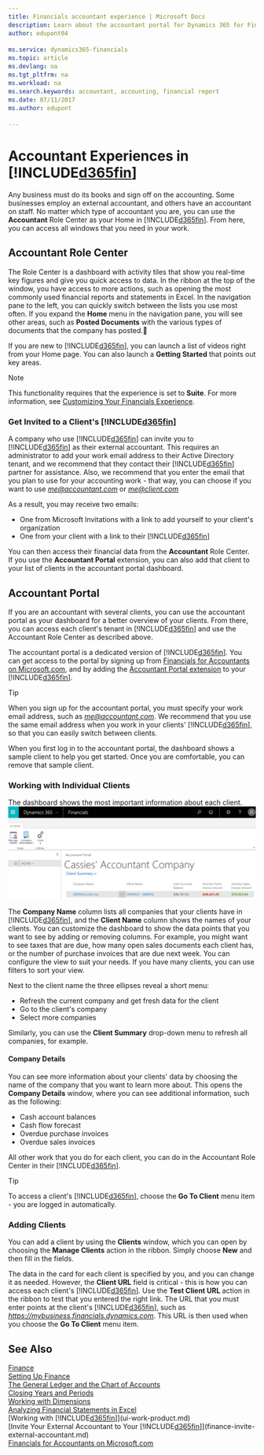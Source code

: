 ```yaml
---
title: Financials accountant experience | Microsoft Docs
description: Learn about the accountant portal for Dynamics 365 for Financials and the Accountant Role Center that supports the accountant in the client company.
author: edupont04

ms.service: dynamics365-financials
ms.topic: article
ms.devlang: na
ms.tgt_pltfrm: na
ms.workload: na
ms.search.keywords: accountant, accounting, financial report
ms.date: 07/11/2017
ms.author: edupont

---
```

# Accountant Experiences in [!INCLUDE[d365fin](includes/d365fin_md.md)]
Any business must do its books and sign off on the accounting. Some businesses employ an external accountant, and others have an accountant on staff. No matter which type of accountant you are, you can use the **Accountant** Role Center as your Home in [!INCLUDE[d365fin](includes/d365fin_md.md)]. From here, you can access all windows that you need in your work.  

## Accountant Role Center
The Role Center is a dashboard with activity tiles that show you real-time key figures and give you quick access to data. In the ribbon at the top of the window, you have access to more actions, such as opening the most commonly used financial reports and statements in Excel. In the navigation pane to the left, you can quickly switch between the lists you use most often. If you expand the **Home** menu in the navigation pane, you will see other areas, such as **Posted Documents** with the various types of documents that the company has posted.  

If you are new to [!INCLUDE[d365fin](includes/d365fin_md.md)], you can launch a list of videos right from your Home page. You can also launch a **Getting Started** that points out key areas.  

> [!NOTE]  
>  This functionality requires that the experience is set to **Suite**. For more information, see [Customizing Your Financials Experience](ui-experiences.md).  

### Get Invited to a Client's [!INCLUDE[d365fin](includes/d365fin_md.md)]
A company who use [!INCLUDE[d365fin](includes/d365fin_md.md)] can invite you to [!INCLUDE[d365fin](includes/d365fin_md.md)] as their external accountant. This requires an administrator to add your work email address to their Active Directory tenant, and we recommend that they contact their [!INCLUDE[d365fin](includes/d365fin_md.md)] partner for assistance. Also, we recommend that you enter the email that you plan to use for your accounting work - that way, you can choose if you want to use *me@accountant.com* or *me@client.com*  

As a result, you may receive two emails:

-   One from Microsoft Invitations with a link to add yourself to your client's organization  
-   One from your client with a link to their [!INCLUDE[d365fin](includes/d365fin_md.md)]  

You can then access their financial data from the **Accountant** Role Center. If you use the **Accountant Portal** extension, you can also add that client to your list of clients in the accountant portal dashboard.  

## Accountant Portal
If you are an accountant with several clients, you can use the accountant portal as your dashboard for a better overview of your clients. From there, you can access each client's tenant in [!INCLUDE[d365fin](includes/d365fin_md.md)] and use the Accountant Role Center as described above.  

The accountant portal is a dedicated version of [!INCLUDE[d365fin](includes/d365fin_md.md)]. You can get access to the portal by signing up from [Financials for Accountants on Microsoft.com](https://www.microsoft.com/en-us/dynamics365/financial-insights-for-accountants), and by adding the [Accountant Portal extension](ui-extensions-accountant-portal.md) to your [!INCLUDE[d365fin](includes/d365fin_md.md)].  

> [!TIP]  
>  When you sign up for the accountant portal, you must specify your work email address, such as *me@accountant.com*. We recommend that you use the same email address when you work in your clients' [!INCLUDE[d365fin](includes/d365fin_md.md)], so that you can easily switch between clients.  

When you first log in to the accountant portal, the dashboard shows a sample client to help you get started. Once you are comfortable, you can remove that sample client.  

### Working with Individual Clients
The dashboard shows the most important information about each client.  
[![Accountant Portal](./media/ui-extensions-accportal/accountant-portal.png)](https://go.microsoft.com/fwlink/?linkid=851257)

The **Company Name** column lists all companies that your clients have in [!INCLUDE[d365fin](includes/d365fin_md.md)], and the **Client Name** column shows the names of your clients. You can customize the dashboard to show the data points that you want to see by adding or removing columns. For example, you might want to see taxes that are due, how many open sales documents each client has, or the number of purchase invoices that are due next week. You can configure the view to suit your needs. If you have many clients, you can use filters to sort your view.  

Next to the client name the three ellipses reveal a short menu:

-   Refresh the current company and get fresh data for the client  
-   Go to the client's company  
-   Select more companies  

Similarly, you can use the **Client Summary** drop-down menu to refresh all companies, for example.  

#### Company Details
You can see more information about your clients' data by choosing the name of the company that you want to learn more about. This opens the **Company Details** window, where you can see additional information, such as the following:  

-   Cash account balances  
-   Cash flow forecast  
-   Overdue purchase invoices  
-   Overdue sales invoices  

All other work that you do for each client, you can do in the Accountant Role Center in their [!INCLUDE[d365fin](includes/d365fin_md.md)].  

> [!TIP]  
>  To access a client's [!INCLUDE[d365fin](includes/d365fin_md.md)], choose the **Go To Client** menu item - you are logged in automatically.

### Adding Clients
You can add a client by using the **Clients** window, which you can open by choosing the **Manage Clients** action in the ribbon. Simply choose **New** and then fill in the fields.  

The data in the card for each client is specified by you, and you can change it as needed. However, the **Client URL** field is critical - this is how you can access each client's [!INCLUDE[d365fin](includes/d365fin_md.md)]. Use the **Test Client URL** action in the ribbon to test that you entered the right link. The URL that you must enter points at the client's [!INCLUDE[d365fin](includes/d365fin_md.md)], such as *https://mybusiness.financials.dynamics.com*. This URL is then used when you choose the **Go To Client** menu item.  

<!--If you have been invited to a client's [!INCLUDE[d365fin](includes/d365fin_md.md)] and signed in with your work account, then the client will be added to your dashboard in the accountant portal. -->

## See Also
[Finance](finance.md)  
[Setting Up Finance](finance-setup-finance.md)  
[The General Ledger and the Chart of Accounts](finance-general-ledger.md)  
[Closing Years and Periods](year-close-years-periods.md)  
[Working with Dimensions](finance-dimensions.md)  
[Analyzing Financial Statements in Excel](finance-analyze-excel.md)  
[Working with [!INCLUDE[d365fin](includes/d365fin_md.md)]](ui-work-product.md)  
[Invite Your External Accountant to Your [!INCLUDE[d365fin](includes/d365fin_md.md)]](finance-invite-external-accountant.md)  
[Financials for Accountants on Microsoft.com](https://www.microsoft.com/en-us/dynamics365/financial-insights-for-accountants)  

